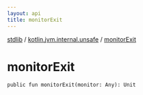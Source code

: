 ```yaml
---
layout: api
title: monitorExit
---
```

[stdlib](../index.md) / [kotlin.jvm.internal.unsafe](index.md) / [monitorExit](monitorExit.md)

# monitorExit

```
public fun monitorExit(monitor: Any): Unit
```
